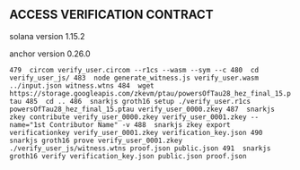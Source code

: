 ## ACCESS VERIFICATION CONTRACT


solana version 1.15.2


anchor version 0.26.0

``
  479  circom verify_user.circom --r1cs --wasm --sym --c
  480  cd verify_user_js/
  483  node generate_witness.js verify_user.wasm ../input.json witness.wtns
  484  wget https://storage.googleapis.com/zkevm/ptau/powersOfTau28_hez_final_15.ptau
  485  cd ..
  486  snarkjs groth16 setup ./verify_user.r1cs powersOfTau28_hez_final_15.ptau verify_user_0000.zkey
  487  snarkjs zkey contribute verify_user_0000.zkey verify_user_0001.zkey --name="1st Contributor Name" -v
  488  snarkjs zkey export verificationkey verify_user_0001.zkey verification_key.json
  490  snarkjs groth16 prove verify_user_0001.zkey ./verify_user_js/witness.wtns proof.json public.json
  491  snarkjs groth16 verify verification_key.json public.json proof.json
  ``